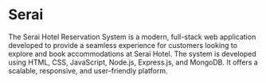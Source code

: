 # Serai
The Serai Hotel Reservation System is a modern, full-stack web application developed to provide a seamless experience for customers looking to explore and book accommodations at Serai Hotel. The system is developed using HTML, CSS, JavaScript, Node.js, Express.js, and MongoDB. It offers a scalable, responsive, and user-friendly platform.
